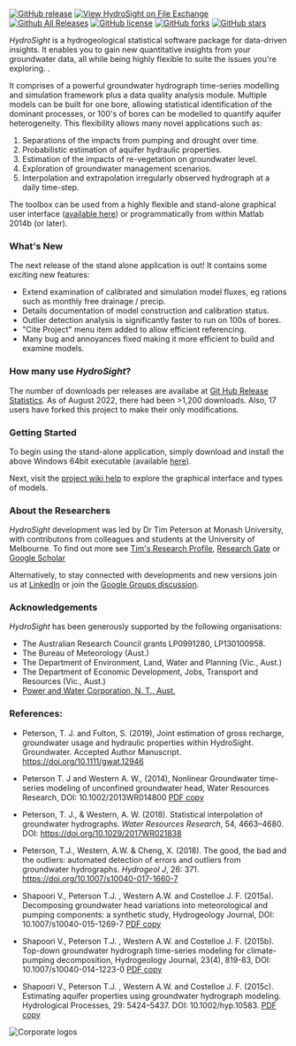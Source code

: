 [![GitHub release](https://img.shields.io/github/release/peterson-tim-j/HydroSight)](https://github.com/peterson-tim-j/HydroSight/releases/) [![View HydroSight on File Exchange](https://www.mathworks.com/matlabcentral/images/matlab-file-exchange.svg)](https://au.mathworks.com/matlabcentral/fileexchange/48546-hydrosight) [![Github All Releases](https://img.shields.io/github/downloads/peterson-tim-j/HydroSight/total.svg?style=flat)]()   [![GitHub license](https://img.shields.io/github/license/peterson-tim-j/HydroSight)](https://github.com/peterson-tim-j/HydroSight/blob/master/LICENSE) [![GitHub forks](https://img.shields.io/github/forks/peterson-tim-j/HydroSight)](https://github.com/peterson-tim-j/HydroSight/network) [![GitHub stars](https://img.shields.io/github/stars/peterson-tim-j/HydroSight)](https://github.com/peterson-tim-j/HydroSight/stargazers)

_HydroSight_ is a hydrogeological statistical software package for data-driven insights. It enables you to gain new quantitative insights from your groundwater data, all while being highly flexible to suite the issues you're exploring. .

It comprises of a powerful groundwater hydrograph time-series modelling and simulation framework plus a data quality analysis module. Multiple models can be built for one bore, allowing statistical identification of the dominant processes, or 100's of bores can be modelled to quantify aquifer heterogeneity. This flexibility allows many novel applications such as:

1. Separations of the impacts from pumping and drought over time.
2. Probabilistic estimation of aquifer hydraulic properties.
3. Estimation of the impacts of re-vegetation on groundwater level.
4. Exploration of groundwater management scenarios.
5. Interpolation and extrapolation irregularly observed hydrograph at a daily time-step.

The toolbox can be used from a highly flexible and stand-alone graphical user interface ([available here](https://github.com/peterson-tim-j/HydroSight/releases)) or programmatically from within Matlab 2014b (or later). 

### What's New
The next release of the stand alone application is out! It contains some exciting new features:
- Extend examination of calibrated and simulation model fluxes, eg rations such as monthly free drainage / precip.
- Details documentation of model construction and calibration status.
- Outlier detection analysis is significantly faster to run on 100s of bores.
- "Cite Project" menu item added to allow efficient referencing.
- Many bug and annoyances fixed making it more efficient to build and examine models.

### How many use _HydroSight_? 
The number of downloads per releases are availabe at [Git Hub Release Statistics](https://somsubhra.github.io/github-release-stats/?username=peterson-tim-j&repository=HydroSight&page=1&per_page=5). As of August 2022, there had been >1,200 downloads. Also, 17 users have forked this project to make their only modifications.

### Getting Started
To begin using the stand-alone application, simply download and install the above Windows 64bit executable  (available [here](https://github.com/peterson-tim-j/HydroSight/releases)). 

Next, visit the [project wiki help](https://github.com/peterson-tim-j/HydroSight/wiki) to explore the graphical interface and types of models.

### About the Researchers
_HydroSight_ development was led by Dr Tim Peterson at Monash University, with contributons from colleagues and students at the University of Melbourne. To find out more see [Tim's Research Profile](https://research.monash.edu/en/persons/tim-peterson), [Research Gate](https://www.researchgate.net/profile/Tim_Peterson7) or [Google Scholar](http://scholar.google.com.au/citations?user=kkYJLF4AAAAJ&hl=en&oi=ao)

Alternatively, to stay connected with developments and new versions join us at [LinkedIn](https://au.linkedin.com/pub/tim-peterson/81/40/739) or join the [Google Groups discussion](https://groups.google.com/forum/#!forum/hydrosight).

### Acknowledgements
_HydroSight_ has been generously supported by the following organisations:

- The Australian Research Council grants LP0991280, LP130100958.
- The Bureau of Meteorology (Aust.)
- The Department of Environment, Land, Water and Planning (Vic., Aust.)
- The Department of Economic Development, Jobs, Transport and Resources (Vic., Aust.)
- [Power and Water Corporation, N. T., Aust.](http://www.powerwater.com.au/)

### References:
- Peterson, T. J. and Fulton, S. (2019), Joint estimation of gross recharge, groundwater usage and hydraulic properties within HydroSight. Groundwater. Accepted Author Manuscript. https://doi.org/10.1111/gwat.12946

- Peterson T. J and Western A. W., (2014), Nonlinear Groundwater time-series modeling of unconfined groundwater head, Water Resources Research, DOI: 10.1002/2013WR014800 [PDF copy](https://github.com/peterson-tim-j/Groundwater-Statistics-Toolbox/files/98498/Peterson.and.Western.2014.Nonlinear.time-series.modeling.of.head.pdf)

- Peterson, T. J., & Western, A. W. (2018). Statistical interpolation of groundwater hydrographs. _Water Resources Research_, 54, 4663–4680. DOI: https://doi.org/10.1029/2017WR021838

- Peterson, T.J., Western, A.W. & Cheng, X. (2018). The good, the bad and the outliers: automated detection of errors and outliers from groundwater hydrographs. _Hydrogeol J_, 26: 371. https://doi.org/10.1007/s10040-017-1660-7

- Shapoori V., Peterson T.J. , Western A.W. and Costelloe J. F. (2015a). Decomposing groundwater head variations into meteorological and pumping components: a synthetic study, Hydrogeology Journal, DOI: 10.1007/s10040-015-1269-7 [PDF copy](https://github.com/peterson-tim-j/Groundwater-Statistics-Toolbox/files/98513/Shapoori_2015A.pdf)

- Shapoori V., Peterson T.J. , Western A.W. and Costelloe J. F. (2015b). Top-down groundwater hydrograph time-series modeling for climate-pumping decomposition, Hydrogeology Journal, 23(4), 819-83, DOI: 10.1007/s10040-014-1223-0 [PDF copy](https://github.com/peterson-tim-j/Groundwater-Statistics-Toolbox/files/98517/Shapoori_2015B.pdf)

- Shapoori V., Peterson T.J. , Western A.W. and Costelloe J. F. (2015c). Estimating aquifer properties using groundwater hydrograph modeling. Hydrological Processes, 29: 5424–5437. DOI: 10.1002/hyp.10583. [PDF copy](https://github.com/peterson-tim-j/Groundwater-Statistics-Toolbox/files/98508/Shapoori.et.al.2015b.Estimating.aquifer.properties.pdf)

![Corporate logos](https://cloud.githubusercontent.com/assets/8623994/15106237/57553be6-160b-11e6-90fc-53826efb4604.png)
